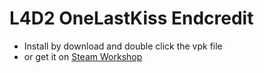 # L4D2 OneLastKiss Endcredit
* Install by download and double click the vpk file
* or get it on [Steam Workshop](https://steamcommunity.com/sharedfiles/filedetails/?id=2710882089)

